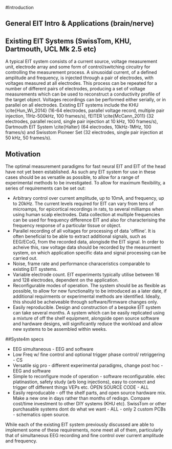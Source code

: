#Introduction

## General EIT Intro & Applications (brain/nerve)

## Existing EIT Systems (SwissTom, KHU, Dartmouth, UCL Mk 2.5 etc)

A typical EIT system consists of a current source, voltage measurement unit, electrode array and some form of control/switching circuitry for controlling the measurement process. A sinusoidal current, of a defined amplitude and frequency, is injected through a pair of electrodes, with voltages measured at all electrodes. This process can be repeated for a number of different pairs of electrodes, producing a set of voltage measurements which can be used to reconstruct a conductivity profile of the target object. Voltages recordings can be performed either serially, or in parallel on all electrodes. 
Existing EIT systems include the KHU \cite{Hun_Wi_2014} (16-64 electrodes, parallel voltage record, multiple pair injection, 11Hz-500kHz, 100 frames/s), fEITER \cite{McCann_2011} (32 electrodes, parallel record, single pair injection at 10 kHz, 100 frames/s), Dartmouth EIT System \cite{Halter} (64 electrodes, 10kHz-1MHz, 100 frames/s) and Swisstom Pioneer Set (32 electrodes, single pair injection at 50 kHz, 50 frames/s).

## Motivation

The optimal measurement paradigms for fast neural EIT and EIT of the head have not yet been established. As such any EIT system for use in these cases should be as versatile as possible, to allow for a range of experimental methods to be investigated. To allow for maximum flexibility, a series of requirements can be set out:

- Arbitrary control over current amplitude, up to 10mA, and frequency, up to 20kHz. The current levels required for EIT can vary from tens of microamps, for epicortical recordings in rats, to several milliamps when using human scalp electrodes.  Data collection at multiple frequencies can be used for frequency difference EIT and also for characterising the frequency response of a particular tissue or object.
- Parallel recording of all voltages for processing of data 'offline'. It is often beneficial to be able to extract additional signals, such as EEG/ECoG, from the recorded data, alongisde the EIT signal. In order to acheive this, raw voltage data should be recorded by the measurment system, on which application specific data and signal processing can be carried out.
- Noise, frame rate and performance characeristics comparable to existing EIT systems.
- Variable electrode count. EIT experiments typically utilise between 16 and 128 electrodes, dependent on the application.
- Reconfigurable modes of operation. The system should be as flexible as possible, to allow for new functionality to be introduced as a later date, if additional requirments or experimental methods are identified. Ideally, this should be acheiveable through software/firmware changes only.
- Easily reproducible. Design and construction of a bespoke EIT system can take several months. A system which can be easily replicated using a mixture of off the shelf equipment, alongside open source software and hardware designs, will significantly reduce the workload and allow new systems to be assembled within weeks.

##Syste4m specs
* EEG simultaneous - EEG and software
* Low Freq w/ fine control and optional trigger phase control/ retriggering  - CS
* Versatile sig pro - different experimental paradigms, change post hoc - EEG and software 
* Simple to reconfigure mode of operation - software reconfigurable. elec platinastion, safety study (arb long injections), easy to connect and trigger off different things VEPs etc. OPEN SOURCE CODE - ALL
* Easily reproducable - off the shelf parts, and open source hardware mix. Make a new one in days rather than months of redisgn. Compare cost/time investment to other DIY systems (KHU etc). SwissTom or other purchasable systems dont do what we want  - ALL - only 2 custom PCBs - schematics open source.

While each of the existing EIT system previously discussed are able to implement some of these requirements, none meet all of them, particularly that of simultaneous EEG recording and fine control over current amplitude and frequency.
